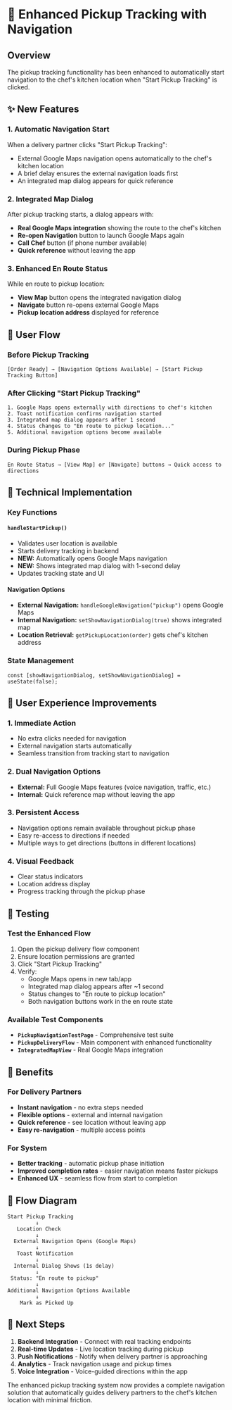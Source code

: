 # 🧭 Enhanced Pickup Tracking with Navigation

## Overview

The pickup tracking functionality has been enhanced to automatically start navigation to the chef's kitchen location when "Start Pickup Tracking" is clicked.

## ✨ New Features

### 1. **Automatic Navigation Start**
When a delivery partner clicks "Start Pickup Tracking":
- External Google Maps navigation opens automatically to the chef's kitchen location
- A brief delay ensures the external navigation loads first
- An integrated map dialog appears for quick reference

### 2. **Integrated Map Dialog**
After pickup tracking starts, a dialog appears with:
- **Real Google Maps integration** showing the route to the chef's kitchen
- **Re-open Navigation** button to launch Google Maps again
- **Call Chef** button (if phone number available)
- **Quick reference** without leaving the app

### 3. **Enhanced En Route Status**
While en route to pickup location:
- **View Map** button opens the integrated navigation dialog
- **Navigate** button re-opens external Google Maps
- **Pickup location address** displayed for reference

## 🎯 User Flow

### Before Pickup Tracking
```
[Order Ready] → [Navigation Options Available] → [Start Pickup Tracking Button]
```

### After Clicking "Start Pickup Tracking"
```
1. Google Maps opens externally with directions to chef's kitchen
2. Toast notification confirms navigation started
3. Integrated map dialog appears after 1 second
4. Status changes to "En route to pickup location..."
5. Additional navigation options become available
```

### During Pickup Phase
```
En Route Status → [View Map] or [Navigate] buttons → Quick access to directions
```

## 🔧 Technical Implementation

### Key Functions

#### `handleStartPickup()`
- Validates user location is available
- Starts delivery tracking in backend
- **NEW:** Automatically opens Google Maps navigation
- **NEW:** Shows integrated map dialog with 1-second delay
- Updates tracking state and UI

#### Navigation Options
- **External Navigation:** `handleGoogleNavigation("pickup")` opens Google Maps
- **Internal Navigation:** `setShowNavigationDialog(true)` shows integrated map
- **Location Retrieval:** `getPickupLocation(order)` gets chef's kitchen address

### State Management
```tsx
const [showNavigationDialog, setShowNavigationDialog] = useState(false);
```

## 📱 User Experience Improvements

### 1. **Immediate Action**
- No extra clicks needed for navigation
- External navigation starts automatically
- Seamless transition from tracking start to navigation

### 2. **Dual Navigation Options**
- **External:** Full Google Maps features (voice navigation, traffic, etc.)
- **Internal:** Quick reference map without leaving the app

### 3. **Persistent Access**
- Navigation options remain available throughout pickup phase
- Easy re-access to directions if needed
- Multiple ways to get directions (buttons in different locations)

### 4. **Visual Feedback**
- Clear status indicators
- Location address display
- Progress tracking through the pickup phase

## 🧪 Testing

### Test the Enhanced Flow
1. Open the pickup delivery flow component
2. Ensure location permissions are granted
3. Click "Start Pickup Tracking"
4. Verify:
   - Google Maps opens in new tab/app
   - Integrated map dialog appears after ~1 second
   - Status changes to "En route to pickup location"
   - Both navigation buttons work in the en route state

### Available Test Components
- **`PickupNavigationTestPage`** - Comprehensive test suite
- **`PickupDeliveryFlow`** - Main component with enhanced functionality
- **`IntegratedMapView`** - Real Google Maps integration

## 🎯 Benefits

### For Delivery Partners
- **Instant navigation** - no extra steps needed
- **Flexible options** - external and internal navigation
- **Quick reference** - see location without leaving app
- **Easy re-navigation** - multiple access points

### For System
- **Better tracking** - automatic pickup phase initiation
- **Improved completion rates** - easier navigation means faster pickups
- **Enhanced UX** - seamless flow from start to completion

## 🔄 Flow Diagram

```
Start Pickup Tracking
         ↓
   Location Check
         ↓
  External Navigation Opens (Google Maps)
         ↓
   Toast Notification
         ↓
  Internal Dialog Shows (1s delay)
         ↓
 Status: "En route to pickup"
         ↓
Additional Navigation Options Available
         ↓
    Mark as Picked Up
```

## 🚀 Next Steps

1. **Backend Integration** - Connect with real tracking endpoints
2. **Real-time Updates** - Live location tracking during pickup
3. **Push Notifications** - Notify when delivery partner is approaching
4. **Analytics** - Track navigation usage and pickup times
5. **Voice Integration** - Voice-guided directions within the app

The enhanced pickup tracking system now provides a complete navigation solution that automatically guides delivery partners to the chef's kitchen location with minimal friction.
